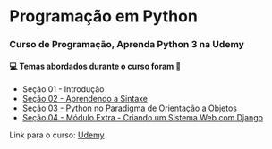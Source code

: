 # Programação em Python
### Curso de Programação, Aprenda Python 3 na Udemy 
#### :computer: Temas abordados durante o curso foram :rocket:
- Seção 01 - Introdução
- [Seção 02 - Aprendendo a Sintaxe](https://github.com/romulovieira777/Aprenda_Python_3/tree/main/Se%C3%A7%C3%A3o%2002%20-%20Aprendendo%20a%20Sintaxe)
- [Seção 03 - Python no Paradigma de Orientação a Objetos](https://github.com/romulovieira777/Aprenda_Python_3/tree/main/Se%C3%A7%C3%A3o%2003%20-%20Python%20no%20Paradigma%20de%20Orienta%C3%A7%C3%A3o%20a%20Objetos)
- [Seção 04 - Módulo Extra - Criando um Sistema Web com Django](https://github.com/romulovieira777/Aprenda_Python_3/tree/main/Se%C3%A7%C3%A3o%2004%20-%20M%C3%B3dulo%20Extra%20-%20Criando%20um%20Sistema%20Web%20com%20Django)

Link para o curso: [Udemy](https://www.udemy.com/course/aprenda-python-3-em-6h/)
